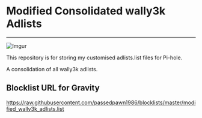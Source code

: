 # Modified Consolidated wally3k Adlists

----------
![Imgur](https://i.imgur.com/Bflk834.png)

This repository is for storing my customised adlists.list files for Pi-hole.

A consolidation of all wally3k adlists.

## Blocklist URL for Gravity

https://raw.githubusercontent.com/passedpawn1986/blocklists/master/modified_wally3k_adlists.list